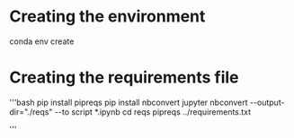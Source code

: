 # Creating the environment

conda env create 

# Creating the requirements file
'''bash 
pip install pipreqs
pip install nbconvert
jupyter nbconvert --output-dir="./reqs" --to script *.ipynb
cd reqs
pipreqs ../requirements.txt

'''